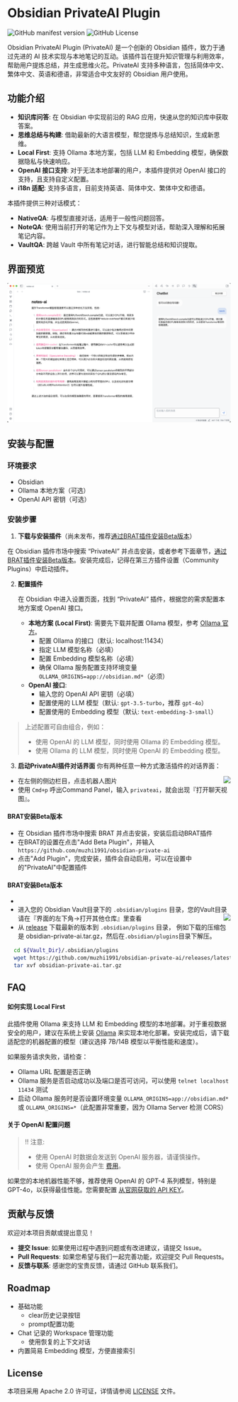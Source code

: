 # Obsidian PrivateAI Plugin

![GitHub manifest version](https://img.shields.io/github/manifest-json/v/muzhi1991/obsidian-private-ai)
![GitHub License](https://img.shields.io/github/license/muzhi1991/obsidian-private-ai)

Obsidian PrivateAI Plugin (PrivateAI) 是一个创新的 Obsidian 插件，致力于通过先进的 AI 技术实现与本地笔记的互动。该插件旨在提升知识管理与利用效率，帮助用户提炼总结，并生成思维火花。PrivateAI 支持多种语言，包括简体中文、繁体中文、英语和德语，非常适合中文友好的 Obsidian 用户使用。

## 功能介绍

* **知识库问答**: 在 Obsidian 中实现前沿的 RAG 应用，快速从您的知识库中获取答案。
* **思维总结与构建**: 借助最新的大语言模型，帮您提炼与总结知识，生成新思维。
* **Local First**: 支持 Ollama 本地方案，包括 LLM 和 Embedding 模型，确保数据隐私与快速响应。
* **OpenAI 接口支持**: 对于无法本地部署的用户，本插件提供对 OpenAI 接口的支持，且支持自定义配置。
* **i18n 适配**: 支持多语言，目前支持英语、简体中文、繁体中文和德语。

本插件提供三种对话模式：

* **NativeQA**: 与模型直接对话，适用于一般性问题回答。
* **NoteQA**: 使用当前打开的笔记作为上下文与模型对话，帮助深入理解和拓展笔记内容。
* **VaultQA**: 跨越 Vault 中所有笔记对话，进行智能总结和知识提取。

## 界面预览

![App Screenshot](./screenshots/main.png)

## 安装与配置

### 环境要求

- Obsidian
- Ollama 本地方案（可选）
- OpenAI API 密钥（可选）

### 安装步骤

1. **下载与安装插件**（尚未发布，推荐[通过BRAT插件安装Beta版本](#brat安装beta版本)）

  在 Obsidian 插件市场中搜索 “PrivateAI” 并点击安装，或者参考下面章节，[通过BRAT插件安装Beta版本](#brat安装beta版本)。安装完成后，记得在第三方插件设置（Community Plugins）中启动插件。

2. **配置插件**

   在 Obsidian 中进入设置页面，找到 “PrivateAI” 插件，根据您的需求配置本地方案或 OpenAI 接口。

   - **本地方案 (Local First)**: 需要先下载并配置 Ollama 模型，参考 [Ollama 官方](https://ollama.com/)。
     - 配置 Ollama 的接口（默认: localhost:11434）
     - 指定 LLM 模型名称（必填）
     - 配置 Embedding 模型名称（必填）
     - 确保 Ollama 服务配置支持环境变量 `OLLAMA_ORIGINS=app://obsidian.md*`（必须）
   - **OpenAI 接口**:
     - 输入您的 OpenAI API 密钥（必填）
     - 配置使用的 LLM 模型（默认: `gpt-3.5-turbo`，推荐 `gpt-4o`）
     - 配置使用的 Embedding 模型（默认: `text-embedding-3-small`）

> 上述配置可自由组合，例如：
> * 使用 OpenAI 的 LLM 模型，同时使用 Ollama 的 Embedding 模型。
> * 使用 Ollama 的 LLM 模型，同时使用 OpenAI 的 Embedding 模型。

3. **启动PrivateAI插件对话界面**
你有两种任意一种方式激活插件的对话界面：
* 在左侧的侧边栏目，点击机器人图片 <img style="float: right;" src="https://api.iconify.design/lucide:bot.svg">
* 使用 `Cmd+p` 呼出Command Panel，输入 `privateai`，就会出现『打开聊天视图』。


#### BRAT安装Beta版本
  
* 在 Obsidian 插件市场中搜索 BRAT 并点击安装，安装后启动BRAT插件
* 在BRAT的设置在点击"Add Beta Plugin"，并输入 `https://github.com/muzhi1991/obsidian-private-ai`
* 点击"Add Plugin"，完成安装，插件会自动启用，可以在设置中的"PrivateAI"中配置插件

#### BRAT安装Beta版本
* 
* 进入您的 Obsidian Vault目录下的 `.obsidian/plugins` 目录，您的Vault目录请在『界面的左下角->打开其他仓库』里查看 <img style="float: right;" src="https://publish-01.obsidian.md/access/f786db9fac45774fa4f0d8112e232d67/Attachments/icons/obsidian-icon-vault-switcher.svg">
* 从 [release](https://github.com/muzhi1991/obsidian-private-ai/releases/latest) 下载最新的版本到 `.obsidian/plugins` 目录， 例如下载的压缩包是 obsidian-private-ai.tar.gz，然后在`.obsidian/plugins`目录下解压。

```bash
  cd ${Vault_Dir}/.obsidian/plugins
  wget https://github.com/muzhi1991/obsidian-private-ai/releases/latest/download/obsidian-private-ai.tar.gz -O obsidian-private-ai.tar.gz
  tar xvf obsidian-private-ai.tar.gz
```

## FAQ

#### 如何实现 Local First

此插件使用 Ollama 来支持 LLM 和 Embedding 模型的本地部署。对于重视数据安全的用户，建议在系统上安装 [Ollama](https://ollama.com/) 来实现本地化部署。安装完成后，请下载适配您的机器配置的模型（建议选择 7B/14B 模型以平衡性能和速度）。

如果服务请求失败，请检查：
* Ollama URL 配置是否正确
* Ollama 服务是否启动成功以及端口是否可访问，可以使用 `telnet localhost 11434` 测试
* 启动 Ollama 服务时是否设置环境变量 `OLLAMA_ORIGINS=app://obsidian.md*` 或 `OLLAMA_ORIGINS=*`（此配置非常重要，因为 Ollama Server 检测 CORS）

#### 关于 OpenAI 配置问题

> !! 注意:
> * 使用 OpenAI 时数据会发送到 OpenAI 服务器，请谨慎操作。
> * 使用 OpenAI 服务会产生 [费用](https://openai.com/api/pricing)。

如果您的本地机器性能不够，推荐使用 OpenAI 的 GPT-4 系列模型，特别是 GPT-4o，以获得最佳性能。您需要配置 [从官网获取的 API KEY](https://platform.openai.com/account/api-keys)。

## 贡献与反馈

欢迎对本项目贡献或提出意见！

- **提交 Issue**: 如果使用过程中遇到问题或有改进建议，请提交 Issue。
- **Pull Requests**: 如果您希望与我们一起完善功能，欢迎提交 Pull Requests。
- **反馈与联系**: 感谢您的宝贵反馈，请通过 GitHub 联系我们。

## Roadmap
- 基础功能
  - clear历史记录按钮
  - prompt配置功能
- Chat 记录的 Workspace 管理功能
  - 使用恢复的上下文对话
- 内置简易 Embedding 模型，方便直接索引

## License

本项目采用 Apache 2.0 许可证，详情请参阅 [LICENSE](./LICENSE) 文件。